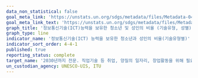 ```yaml
---
data_non_statistical: false
goal_meta_link: 'https://unstats.un.org/sdgs/metadata/files/Metadata-04-04-01.pdf'
goal_meta_link_text: 'https://unstats.un.org/sdgs/metadata/files/Metadata-04-04-01.pdf'
graph_title: '정보통신기술(ICT)능력을 보유한 청소년 및 성인의 비율 (기술유형, 성별)'
graph_type: line
indicator_name: '정보통신기술(ICT) 능력을 보유한 청소년과 성인의 비율(기술유형별)'
indicator_sort_order: 4-4-1
published: true
reporting_status: complete
target_name: '2030년까지 전문. 직업기술 등 취업, 양질의 일자리, 창업활동을 위해 필요한 적합한 기술을 지닌 청소년과 성인의 수를 실질적으로 증가'
un_custodian_agency: UNESCO-UIS, ITU
---
```

